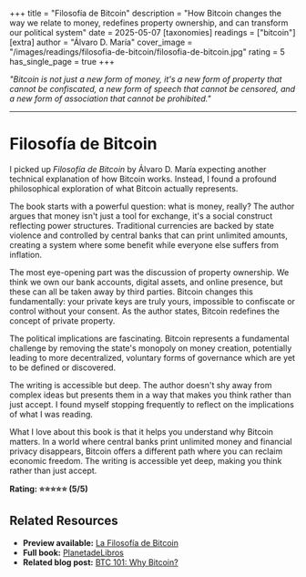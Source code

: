 +++
title = "Filosofía de Bitcoin"
description = "How Bitcoin changes the way we relate to money, redefines property ownership, and can transform our political system"
date = 2025-05-07
[taxonomies]
readings = ["bitcoin"]
[extra]
author = "Álvaro D. María"
cover_image = "/images/readings/filosofia-de-bitcoin/filosofia-de-bitcoin.jpg"
rating = 5
has_single_page = true
+++

*"Bitcoin is not just a new form of money, it's a new form of property that cannot be confiscated, a new form of speech that cannot be censored, and a new form of association that cannot be prohibited."* 

---

# Filosofía de Bitcoin

I picked up *Filosofía de Bitcoin* by Álvaro D. María expecting another technical explanation of how Bitcoin works. Instead, I found a profound philosophical exploration of what Bitcoin actually represents.

The book starts with a powerful question: what is money, really? The author argues that money isn't just a tool for exchange, it's a social construct reflecting power structures. Traditional currencies are backed by state violence and controlled by central banks that can print unlimited amounts, creating a system where some benefit while everyone else suffers from inflation.

The most eye-opening part was the discussion of property ownership. We think we own our bank accounts, digital assets, and online presence, but these can all be taken away by third parties. Bitcoin changes this fundamentally: your private keys are truly yours, impossible to confiscate or control without your consent. As the author states, Bitcoin redefines the concept of private property.

The political implications are fascinating. Bitcoin represents a fundamental challenge by removing the state's monopoly on money creation, potentially leading to more decentralized, voluntary forms of governance which are yet to be defined or discovered.

The writing is accessible but deep. The author doesn't shy away from 
complex ideas but presents them in a way that makes you think rather 
than just accept. I found myself stopping frequently to reflect on the 
implications of what I was reading.

What I love about this book is that it helps you understand why Bitcoin matters. In a world where central banks print unlimited money and financial privacy disappears, Bitcoin offers a different path where you can reclaim economic freedom. The writing is accessible yet deep, making you think rather than just accept.

**Rating: ⭐⭐⭐⭐⭐ (5/5)**

## Related Resources

- **Preview available:** <a href="https://www.marcialpons.es/media/pdf/55178_La_filosofia_de_BITCOIN.pdf" target="_blank">La Filosofía de Bitcoin</a>  
- **Full book:** <a href="https://www.planetadelibros.com/libro-la-filosofia-de-bitcoin/387234" target="_blank">PlanetadeLibros</a>  
- **Related blog post:** <a href="/blog/bitcoin/">BTC 101: Why Bitcoin?</a>

